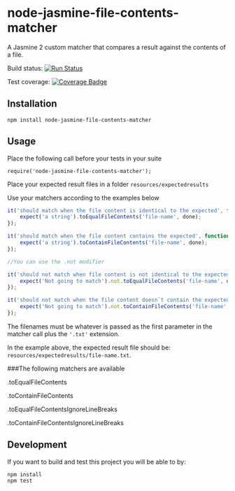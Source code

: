 # node-jasmine-file-contents-matcher
A Jasmine 2 custom matcher that compares a result against the contents of a file.

Build status: [![Run Status](https://api.shippable.com/projects/5784213e3be4f4faa56c79de/badge?branch=master)](https://app.shippable.com/projects/5784213e3be4f4faa56c79de)

Test coverage: [![Coverage Badge](https://api.shippable.com/projects/5784213e3be4f4faa56c79de/coverageBadge?branch=master)](https://app.shippable.com/projects/5784213e3be4f4faa56c79de)

## Installation
`npm install node-jasmine-file-contents-matcher`

## Usage
Place the following call before your tests in your suite
```
require('node-jasmine-file-contents-matcher');
```

Place your expected result files in a folder `resources/expectedresults`

Use your matchers according to the examples below
```javascript
it('should match when the file content is identical to the expected', function (done) {
    expect('a string').toEqualFileContents('file-name', done);
});

it('should match when the file content contains the expected', function (done) {
    expect('a string').toContainFileContents('file-name', done);
});

//You can use the .not modifier

it('should not match when file content is not identical to the expected', function(done) {
    expect('Not going to match').not.toEqualFileContents('file-name', done);
});

it('should not match when the file content doesn`t contain the expected', function (done) {
    expect('Not going to match').not.toContainFileContents('file-name', done);
});
```

The filenames must be whatever is passed as the first parameter in the matcher call plus the `'.txt'` extension.

In the example above, the expected result file should be: `resources/expectedresults/file-name.txt`.

###The following matchers are available

.toEqualFileContents

.toContainFileContents

.toEqualFileContentsIgnoreLineBreaks

.toContainFileContentsIgnoreLineBreaks


## Development
If you want to build and test this project you will be able to by:
```
npm install
npm test
```